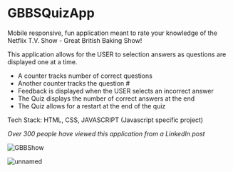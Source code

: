 # GBBSQuizApp
Mobile responsive, fun application meant to rate your knowledge of the Netflix T.V. Show - Great British Baking Show!

This application allows for the USER to selection answers as questions are displayed one at a time. 
- A counter tracks number of correct questions
- Another counter tracks the question #
- Feedback is displayed when the USER selects an incorrect answer
- The Quiz displays the number of correct answers at the end 
- The Quiz allows for a restart at the end of the quiz

Tech Stack: HTML, CSS, JAVASCRIPT
(Javascript specific project)


*Over 300 people have viewed this application from a LinkedIn post*

![GBBShow](https://user-images.githubusercontent.com/62613007/104972574-cbeb1300-59b7-11eb-9357-a4b487924ec5.png)

![unnamed](https://user-images.githubusercontent.com/62613007/104973619-dce95380-59ba-11eb-9f97-31d834834dd3.jpg)
